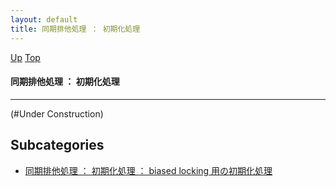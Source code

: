 ```yaml
---
layout: default
title: 同期排他処理 ： 初期化処理
---
```

[Up](no2114NIs.html) [Top](../index.html)

#### 同期排他処理 ： 初期化処理

--- 
(#Under Construction)



## Subcategories
* [同期排他処理 ： 初期化処理 ： biased locking 用の初期化処理](nofe2iKrHj.html)



